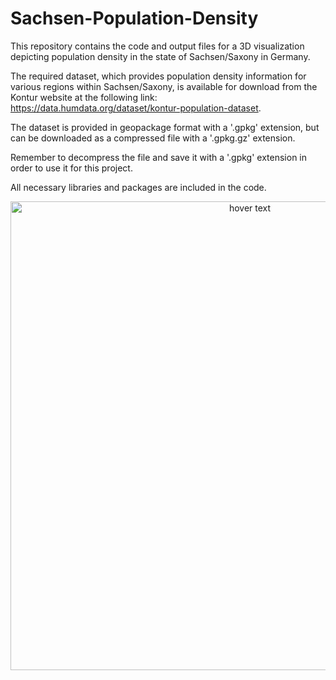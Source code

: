 # Sachsen-Population-Density


This repository contains the code and output files for a 3D visualization depicting population density in the state of Sachsen/Saxony in Germany. 

The required dataset, which provides population density information for various regions within Sachsen/Saxony, is available for download from the Kontur website at the following link: https://data.humdata.org/dataset/kontur-population-dataset. 

The dataset is provided in geopackage format with a '.gpkg' extension, but can be downloaded as a compressed file with a '.gpkg.gz' extension. 

Remember to decompress the file and save it with a '.gpkg' extension in order to use it for this project. 

All necessary libraries and packages are included in the code.

<p align="center">
  <img src="images/titled_final_plot.png" width="750" title="hover text">
</p>
